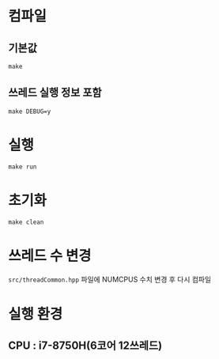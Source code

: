 # 컴파일

## 기본값

```
make
```

## 쓰레드 실행 정보 포함

```
make DEBUG=y
```

# 실행

```
make run
```

# 초기화

```
make clean
```

# 쓰레드 수 변경

`src/threadCommon.hpp` 파일에 NUMCPUS 수치 변경 후 다시 컴파일

# 실행 환경

## CPU : i7-8750H(6코어 12쓰레드)